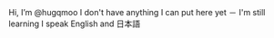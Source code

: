 Hi, I’m @hugqmoo
I don't have anything I can put here yet － I'm still learning
I speak English and 日本語

<!---
hugqmoo/hugqmoo is a ✨ special ✨ repository because its `README.md` (this file) appears on your GitHub profile.
You can click the Preview link to take a look at your changes.
--->
